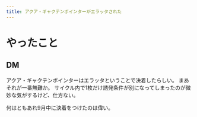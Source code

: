 ```yaml
---
title: アクア・ギャクテンポインターがエラッタされた
---
```


# やったこと

## DM

アクア・ギャクテンポインターはエラッタということで決着したらしい。
まあそれが一番無難か。
サイクル内で1枚だけ誘発条件が別になってしまったのが微妙な気がするけど、仕方ない。

何はともあれ9月中に決着をつけたのは偉い。
